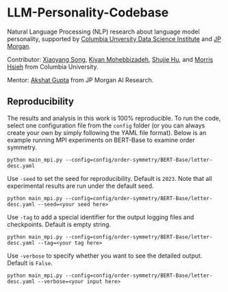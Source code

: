 # LLM-Personality-Codebase

Natural Language Processing (NLP) research about language model personality, supported by [Columbia Unversity Data Science Institute](https://datascience.columbia.edu/) and [JP Morgan](https://www.jpmorgan.com/global).

Contributor: [Xiaoyang Song](https://github.com/Xiaoyang-Song), [Kiyan Mohebbizadeh](https://github.com/kmohebbizadeh), [Shujie Hu](https://github.com/tracyhsj), and [Morris Hsieh](https://github.com/MorrisHsieh3059) from Columbia University.

Mentor: [Akshat Gupta](https://scholar.google.com/citations?user=v80j6o0AAAAJ&hl=en) from JP Morgan AI Research.

## Reproducibility

The results and analysis in this work is $100\%$ reproducible. To run the code, select one configuration file from the `config` folder (or you can always create your own by simply following the YAML file format). Below is an example running MPI experiments on BERT-Base to examine order symmetry.

```
python main_mpi.py --config=config/order-symmetry/BERT-Base/letter-desc.yaml
```

Use `-seed` to set the seed for reproducibility. Default is `2023`. Note that all experimental results are run under the default seed.

```
python main_mpi.py --config=config/order-symmetry/BERT-Base/letter-desc.yaml --seed=<your seed here>
```

Use `-tag` to add a special identifier for the output logging files and checkpoints. Default is empty string.

```
python main_mpi.py --config=config/order-symmetry/BERT-Base/letter-desc.yaml --tag=<your tag here>
```

Use `-verbose` to specify whether you want to see the detailed output. Default is `False`.

```
python main_mpi.py --config=config/order-symmetry/BERT-Base/letter-desc.yaml --verbose=<your input here>
```

